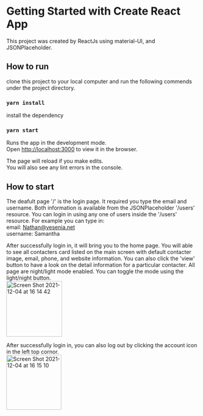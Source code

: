 # Getting Started with Create React App

This project was created by ReactJs using material-UI, and JSONPlaceholder. 

## How to run
clone this project to your local computer and run the following commends under the project directory. 

### `yarn install`  
install the dependency

### `yarn start`

Runs the app in the development mode.\
Open [http://localhost:3000](http://localhost:3000) to view it in the browser.

The page will reload if you make edits.\
You will also see any lint errors in the console.

## How to start
The deafult page '/' is the login page. It required you type the email and username. Both information is available from the JSONPlaceholder '/users' resource. You can login in using any one of users inside the '/users' resource. For example you can type in:  
email: Nathan@yesenia.net  
username: Samantha  

After successfully login in, it will bring you to the home page. You will able to see all contacters card listed on the main screen with default contacter image, email, phone, and website information. You can also click the 'view' button to have a look on the detail information for a particular contacter. All page are night/light mode enabled. You can toggle the mode using the light/night button.   
<img width="146" alt="Screen Shot 2021-12-04 at 16 14 42" src="https://user-images.githubusercontent.com/58925650/144698177-5491bebb-4886-4bee-878b-cfc799dd2557.png">

After successfully login in, you can also log out by clicking the account icon in the left top cornor.  
<img width="144" alt="Screen Shot 2021-12-04 at 16 15 10" src="https://user-images.githubusercontent.com/58925650/144698187-7a7364ac-2f1f-4a5a-8c46-00a72536294f.png">
